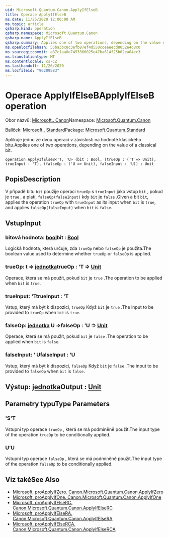 ```yaml
---
uid: Microsoft.Quantum.Canon.ApplyIfElseB
title: Operace ApplyIfElseB
ms.date: 11/25/2020 12:00:00 AM
ms.topic: article
qsharp.kind: operation
qsharp.namespace: Microsoft.Quantum.Canon
qsharp.name: ApplyIfElseB
qsharp.summary: Applies one of two operations, depending on the value of a classical bit.
ms.openlocfilehash: 55ba3bc8c3efb87ef4d550cceeeecd8052e4d8c0
ms.sourcegitcommit: a87c1aa8e7453360025e47ba614f25b02ea84ec3
ms.translationtype: MT
ms.contentlocale: cs-CZ
ms.lasthandoff: 11/26/2020
ms.locfileid: "96209583"
---
```

# <a name="applyifelseb-operation"></a><span data-ttu-id="12c90-102">Operace ApplyIfElseB</span><span class="sxs-lookup"><span data-stu-id="12c90-102">ApplyIfElseB operation</span></span>

<span data-ttu-id="12c90-103">Obor názvů: [Microsoft.. Canon](xref:Microsoft.Quantum.Canon)</span><span class="sxs-lookup"><span data-stu-id="12c90-103">Namespace: [Microsoft.Quantum.Canon](xref:Microsoft.Quantum.Canon)</span></span>

<span data-ttu-id="12c90-104">Balíček: [Microsoft.. Standard](https://nuget.org/packages/Microsoft.Quantum.Standard)</span><span class="sxs-lookup"><span data-stu-id="12c90-104">Package: [Microsoft.Quantum.Standard](https://nuget.org/packages/Microsoft.Quantum.Standard)</span></span>


<span data-ttu-id="12c90-105">Aplikuje jednu ze dvou operací v závislosti na hodnotě klasického bitu.</span><span class="sxs-lookup"><span data-stu-id="12c90-105">Applies one of two operations, depending on the value of a classical bit.</span></span>

```qsharp
operation ApplyIfElseB<'T, 'U> (bit : Bool, (trueOp : ('T => Unit), trueInput : 'T), (falseOp : ('U => Unit), falseInput : 'U)) : Unit
```


## <a name="description"></a><span data-ttu-id="12c90-106">Popis</span><span class="sxs-lookup"><span data-stu-id="12c90-106">Description</span></span>

<span data-ttu-id="12c90-107">V případě bitu `bit` použije operaci `trueOp` s `trueInput` jako vstup `bit` , pokud je `true` , a platí, `falseOp(falseInput)` kdy `bit` je `false` .</span><span class="sxs-lookup"><span data-stu-id="12c90-107">Given a bit `bit`, applies the operation `trueOp` with `trueInput` as its input when `bit` is `true`, and applies `falseOp(falseInput)` when `bit` is `false`.</span></span>

## <a name="input"></a><span data-ttu-id="12c90-108">Vstup</span><span class="sxs-lookup"><span data-stu-id="12c90-108">Input</span></span>

### <a name="bit--bool"></a><span data-ttu-id="12c90-109">bitová hodnota: [bool](xref:microsoft.quantum.lang-ref.bool)</span><span class="sxs-lookup"><span data-stu-id="12c90-109">bit : [Bool](xref:microsoft.quantum.lang-ref.bool)</span></span>

<span data-ttu-id="12c90-110">Logická hodnota, která určuje, zda `trueOp` nebo `falseOp` je použita.</span><span class="sxs-lookup"><span data-stu-id="12c90-110">The boolean value used to determine whether `trueOp` or `falseOp` is applied.</span></span>


### <a name="trueop--t--unit"></a><span data-ttu-id="12c90-111">trueOp: t => [jednotka](xref:microsoft.quantum.lang-ref.unit)</span><span class="sxs-lookup"><span data-stu-id="12c90-111">trueOp : 'T => [Unit](xref:microsoft.quantum.lang-ref.unit)</span></span> 

<span data-ttu-id="12c90-112">Operace, která se má použít, pokud `bit` je `true` .</span><span class="sxs-lookup"><span data-stu-id="12c90-112">The operation to be applied when `bit` is `true`.</span></span>


### <a name="trueinput--t"></a><span data-ttu-id="12c90-113">trueInput: 'T</span><span class="sxs-lookup"><span data-stu-id="12c90-113">trueInput : 'T</span></span>

<span data-ttu-id="12c90-114">Vstup, který má být k dispozici, `trueOp` Když `bit` je `true` .</span><span class="sxs-lookup"><span data-stu-id="12c90-114">The input to be provided to `trueOp` when `bit` is `true`.</span></span>


### <a name="falseop--u--unit"></a><span data-ttu-id="12c90-115">falseOp: [jednotka](xref:microsoft.quantum.lang-ref.unit) U =></span><span class="sxs-lookup"><span data-stu-id="12c90-115">falseOp : 'U => [Unit](xref:microsoft.quantum.lang-ref.unit)</span></span> 

<span data-ttu-id="12c90-116">Operace, která se má použít, pokud `bit` je `false` .</span><span class="sxs-lookup"><span data-stu-id="12c90-116">The operation to be applied when `bit` is `false`.</span></span>


### <a name="falseinput--u"></a><span data-ttu-id="12c90-117">falseInput: ' U</span><span class="sxs-lookup"><span data-stu-id="12c90-117">falseInput : 'U</span></span>

<span data-ttu-id="12c90-118">Vstup, který má být k dispozici, `falseOp` Když `bit` je `false` .</span><span class="sxs-lookup"><span data-stu-id="12c90-118">The input to be provided to `falseOp` when `bit` is `false`.</span></span>



## <a name="output--unit"></a><span data-ttu-id="12c90-119">Výstup: [jednotka](xref:microsoft.quantum.lang-ref.unit)</span><span class="sxs-lookup"><span data-stu-id="12c90-119">Output : [Unit](xref:microsoft.quantum.lang-ref.unit)</span></span>



## <a name="type-parameters"></a><span data-ttu-id="12c90-120">Parametry typu</span><span class="sxs-lookup"><span data-stu-id="12c90-120">Type Parameters</span></span>

### <a name="t"></a><span data-ttu-id="12c90-121">'S</span><span class="sxs-lookup"><span data-stu-id="12c90-121">'T</span></span>

<span data-ttu-id="12c90-122">Vstupní typ operace `trueOp` , která se má podmíněně použít.</span><span class="sxs-lookup"><span data-stu-id="12c90-122">The input type of the operation `trueOp` to be conditionally applied.</span></span>
### <a name="u"></a><span data-ttu-id="12c90-123">U</span><span class="sxs-lookup"><span data-stu-id="12c90-123">'U</span></span>

<span data-ttu-id="12c90-124">Vstupní typ operace `falseOp` , která se má podmíněně použít.</span><span class="sxs-lookup"><span data-stu-id="12c90-124">The input type of the operation `falseOp` to be conditionally applied.</span></span>

## <a name="see-also"></a><span data-ttu-id="12c90-125">Viz také</span><span class="sxs-lookup"><span data-stu-id="12c90-125">See Also</span></span>

- [<span data-ttu-id="12c90-126">Microsoft. proApplyIfZero. Canon.</span><span class="sxs-lookup"><span data-stu-id="12c90-126">Microsoft.Quantum.Canon.ApplyIfZero</span></span>](xref:Microsoft.Quantum.Canon.ApplyIfZero)
- [<span data-ttu-id="12c90-127">Microsoft. proApplyIfOne. Canon.</span><span class="sxs-lookup"><span data-stu-id="12c90-127">Microsoft.Quantum.Canon.ApplyIfOne</span></span>](xref:Microsoft.Quantum.Canon.ApplyIfOne)
- [<span data-ttu-id="12c90-128">Microsoft. proApplyIfElseRC. Canon.</span><span class="sxs-lookup"><span data-stu-id="12c90-128">Microsoft.Quantum.Canon.ApplyIfElseRC</span></span>](xref:Microsoft.Quantum.Canon.ApplyIfElseRC)
- [<span data-ttu-id="12c90-129">Microsoft. proApplyIfElseRA. Canon.</span><span class="sxs-lookup"><span data-stu-id="12c90-129">Microsoft.Quantum.Canon.ApplyIfElseRA</span></span>](xref:Microsoft.Quantum.Canon.ApplyIfElseRA)
- [<span data-ttu-id="12c90-130">Microsoft. proApplyIfElseRCA. Canon.</span><span class="sxs-lookup"><span data-stu-id="12c90-130">Microsoft.Quantum.Canon.ApplyIfElseRCA</span></span>](xref:Microsoft.Quantum.Canon.ApplyIfElseRCA)